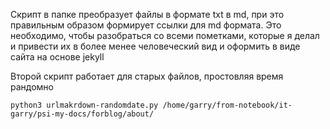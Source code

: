 Скрипт в папке преобразует файлы в формате txt
в md, при это правильным образом формирует ссылки для 
md формата. Это необходимо, чтобы разобраться со всеми пометками,
которые я делал и привести их в более менее человеческий вид и
оформить в виде сайта на основе jekyll

Второй скрипт работает для старых файлов, простовляя время
рандомно


```
python3 urlmakrdown-randomdate.py /home/garry/from-notebook/it-garry/psi-my-docs/forblog/about/
```
